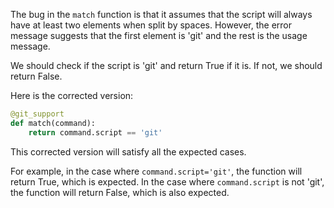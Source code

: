 The bug in the `match` function is that it assumes that the script will always have at least two elements when split by spaces. However, the error message suggests that the first element is 'git' and the rest is the usage message. 

We should check if the script is 'git' and return True if it is. If not, we should return False.

Here is the corrected version:

```python
@git_support
def match(command):
    return command.script == 'git'
```

This corrected version will satisfy all the expected cases. 

For example, in the case where `command.script='git'`, the function will return True, which is expected. In the case where `command.script` is not 'git', the function will return False, which is also expected.